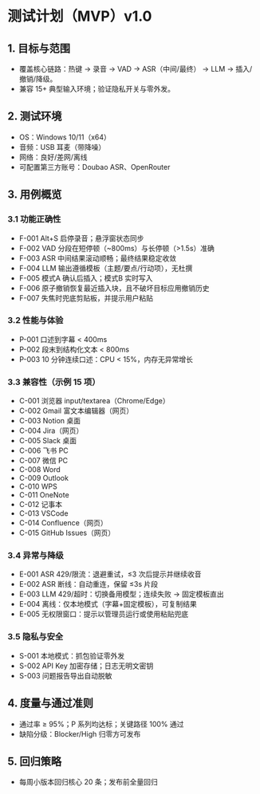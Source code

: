 # 测试计划（MVP）v1.0

## 1. 目标与范围
- 覆盖核心链路：热键 → 录音 → VAD → ASR（中间/最终） → LLM → 插入/撤销/降级。
- 兼容 15+ 典型输入环境；验证隐私开关与零外发。

## 2. 测试环境
- OS：Windows 10/11（x64）
- 音频：USB 耳麦（带降噪）
- 网络：良好/差网/离线
- 可配置第三方账号：Doubao ASR、OpenRouter

## 3. 用例概览
### 3.1 功能正确性
- F-001 Alt+S 启停录音；悬浮窗状态同步
- F-002 VAD 分段在短停顿（~800ms）与长停顿（>1.5s）准确
- F-003 ASR 中间结果滚动顺畅；最终结果稳定收敛
- F-004 LLM 输出遵循模板（主题/要点/行动项），无杜撰
- F-005 模式A 确认后插入；模式B 实时写入
- F-006 原子撤销恢复最近插入块，且不破坏目标应用撤销历史
- F-007 失焦时兜底剪贴板，并提示用户粘贴

### 3.2 性能与体验
- P-001 口述到字幕 < 400ms
- P-002 段末到结构化文本 < 800ms
- P-003 10 分钟连续口述：CPU < 15%，内存无异常增长

### 3.3 兼容性（示例 15 项）
- C-001 浏览器 input/textarea（Chrome/Edge）
- C-002 Gmail 富文本编辑器（网页）
- C-003 Notion 桌面
- C-004 Jira（网页）
- C-005 Slack 桌面
- C-006 飞书 PC
- C-007 微信 PC
- C-008 Word
- C-009 Outlook
- C-010 WPS
- C-011 OneNote
- C-012 记事本
- C-013 VSCode
- C-014 Confluence（网页）
- C-015 GitHub Issues（网页）

### 3.4 异常与降级
- E-001 ASR 429/限流：退避重试，≤3 次后提示并继续收音
- E-002 ASR 断线：自动重连，保留 ≤3s 片段
- E-003 LLM 429/超时：切换备用模型；连续失败 → 固定模板直出
- E-004 离线：仅本地模式（字幕+固定模板），可复制结果
- E-005 无权限窗口：提示以管理员运行或使用粘贴兜底

### 3.5 隐私与安全
- S-001 本地模式：抓包验证零外发
- S-002 API Key 加密存储；日志无明文密钥
- S-003 问题报告导出自动脱敏

## 4. 度量与通过准则
- 通过率 ≥ 95%；P 系列均达标；关键路径 100% 通过
- 缺陷分级：Blocker/High 归零方可发布

## 5. 回归策略
- 每周小版本回归核心 20 条；发布前全量回归
